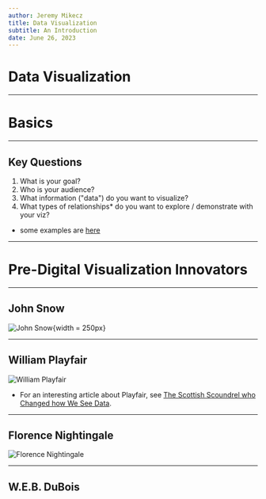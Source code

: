 ```yaml
---
author: Jeremy Mikecz
title: Data Visualization
subtitle: An Introduction
date: June 26, 2023
---
```


# Data Visualization

---

# Basics

---

## Key Questions

1. What is your goal?
2. Who is your audience?
3. What information ("data") do you want to visualize?
4. What types of relationships* do you want to explore / demonstrate with your viz?

* some examples are [here](https://python-graph-gallery.com/)
---

# Pre-Digital Visualization Innovators

---

## John Snow

![John Snow](https://upload.wikimedia.org/wikipedia/commons/2/27/Snow-cholera-map-1.jpg){width = 250px}
<!--(C:\Users\F0040RP\Documents\Website\images\Snow-cholera.jpg)-->

---

## William Playfair

![William Playfair](https://upload.wikimedia.org/wikipedia/commons/2/21/Linear_Chronology%2C_Exhibiting_the_Revenues%2C_Expenditure%2C_Debt%2C_Price_of_Stocks_%26_Bread%2C_from_1770_to_1824%2C_1824.jpg)

* For an interesting article about Playfair, see [The Scottish Scoundrel who Changed how We See Data](https://www.atlasobscura.com/articles/the-scottish-scoundrel-who-changed-how-we-see-data).

---

## Florence Nightingale

![Florence Nightingale](https://upload.wikimedia.org/wikipedia/commons/1/17/Nightingale-mortality.jpg)

---

## W.E.B. DuBois



